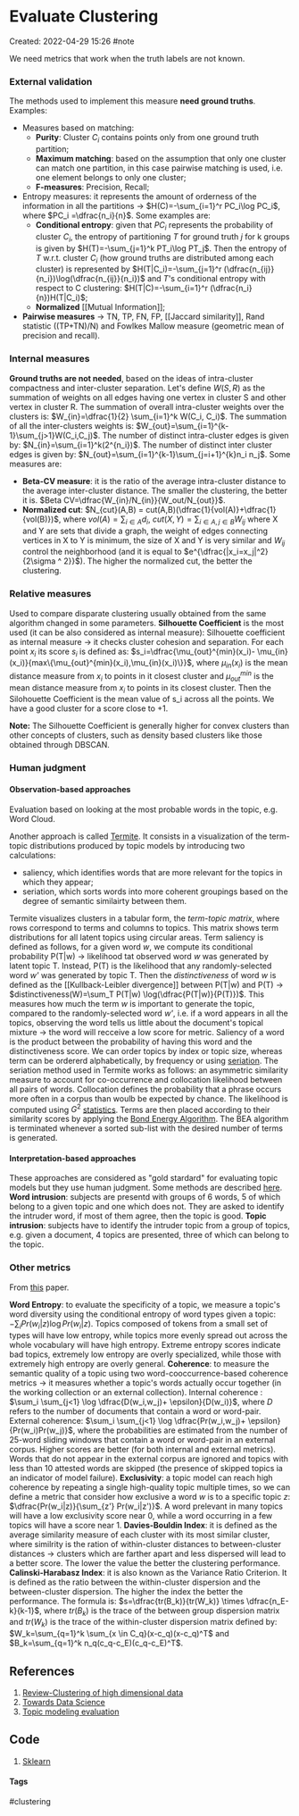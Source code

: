 # Evaluate Clustering
Created: 2022-04-29 15:26
#note

We need metrics that work when the truth labels are not known.

### External validation
The methods used to implement this measure **need ground truths**.
Examples:
- Measures based on matching:
	- **Purity**: Cluster $C_i$ contains points only from one ground truth partition;
	- **Maximum matching**: based on the assumption that only one cluster can match one partition, in this case pairwise matching is used, i.e. one element belongs to only one cluster;
	- **F-measures**: Precision, Recall;
- Entropy measures: it represents the amount of orderness of the information in all the partitions → $H(C)=-\sum_{i=1}^r PC_i\log PC_i$, where $PC_i =\dfrac{n_i}{n}$. Some examples are:
	- **Conditional entropy**: given that $PC_i$ represents the probability of cluster $C_i$, the entropy of partitioning *T* for ground truth *j* for k groups is given by $H(T)=-\sum_{j=1}^k PT_i\log PT_j$. Then the entropy of *T* w.r.t. cluster $C_i$ (how ground truths are distributed among each cluster) is represented by $H(T|C_i)=-\sum_{j=1}^r (\dfrac{n_{ij}}{n_i})\log(\dfrac{n_{ij}}{n_i})$ and *T*'s conditional entropy with respect to C clustering: $H(T|C)=-\sum_{i=1}^r (\dfrac{n_i}{n})H(T|C_i)$;
	- **Normalized** [[Mutual Information]];
- **Pairwise measures** -> TN, TP, FN, FP, [[Jaccard similarity]], Rand statistic ((TP+TN)/N) and Fowlkes Mallow measure (geometric mean of precision and recall).

### Internal measures
**Ground truths are not needed**, based on the ideas of intra-cluster compactness and inter-cluster separation.
Let's define $W(S,R)$ as the summation of weights on all edges having one vertex in cluster S and other vertex in cluster R. 
The summation of overall intra-cluster weights over the clusters is: $W_{in}=\dfrac{1}{2} \sum_{i=1}^k W(C_i, C_i)$.
The summation of all the inter-clusters weights is: $W_{out}=\sum_{i=1}^{k-1}\sum_{j>1}W(C_i,C_j)$.
The number of distinct intra-cluster edges is given by: $N_{in}=\sum_{i=1}^k(2^{n_i})$.
The number of distinct inter cluster edges is given by: $N_{out}=\sum_{i=1}^{k-1}\sum_{j=i+1}^{k}n_i n_j$.
Some measures are:
- **Beta-CV measure**: it is the ratio of the average intra-cluster distance to the average inter-cluster distance. The smaller the clustering, the better it is. $Beta CV=\dfrac{W_{in}/N_{in}}{W_out/N_{out}}$.
- **Normalized cut**: $N_{cut}(A,B) = cut(A,B)(\dfrac{1}{vol(A)}+\dfrac{1}{vol(B)})$, where $vol(A)=\sum_{i \in A}d_i$, $cut(X,Y)=\sum_{i \in A, j \in B}W_{ij}$ where X and Y are sets that divide a graph, the weight of edges connecting vertices in X to Y is minimum, the size of X and Y is very similar and $W_{ij}$ control the neighborhood (and it is equal to $e^{\dfrac{|x_i=x_j|^2}{2\sigma ^ 2}}$). The higher the normalized cut, the better the clustering.

### Relative measures
Used to compare disparate clustering usually obtained from the same algorithm changed in some parameters.
**Silhouette Coefficient** is the most used (it can be also considered as internal measure):
Silhouette coefficient as internal measure -> it checks cluster cohesion and separation. For each point $x_i$ its score $s_i$ is defined as: $s_i=\dfrac{\mu_{out}^{min}(x_i)- \mu_{in}(x_i)}{max\{\mu_{out}^{min}(x_i),\mu_{in}(x_i)\}}$, where $\mu_{in}(x_i)$ is the mean distance measure from $x_i$ to points in it closest cluster and $\mu_{out}^{min}$ is the mean distance measure from $x_i$ to points in its closest cluster. Then the Silohouette Coefficient is the mean value of s_i across all the points. We have a good cluster for a score close to +1.

**Note:** The Silhouette Coefficient is generally higher for convex clusters than other concepts of clusters, such as density based clusters like those obtained through DBSCAN.

### Human judgment

#### Observation-based approaches
Evaluation based on looking at the most probable words in the topic, e.g. Word Cloud.

Another approach is called [Termite](https://dl.acm.org/doi/pdf/10.1145/2254556.2254572?casa_token=Bo48p5txDMoAAAAA:y0tJG8zNyQvIZhWviKLKfsRhs8rxVR-GEjxAKp_wzjT_X_YHqkgefcWL_CcEY_yeWhlocCuAMGSAXw). It consists in a visualization of the term-topic distributions produced by topic models by introducing two calculations:
- saliency, which identifies words that are more relevant for the topics in which they appear;
- seriation, which sorts words into more coherent groupings based on the degree of semantic similairty between them.

Termite visualizes clusters in a tabular form, the *term-topic matrix*, where rows correspond to terms and columns to topics. This matrix shows term distributions for all latent topics using circular areas.
Term saliency is defined as follows, for a given word *w*, we compute its conditional probability P(T|w) -> likelihood tat observed word *w* was generated by latent topic T. Instead, P(T) is the likelihood that any randomly-selected word *w'* was generated by topic T. Then the *distinctiveness* of word *w* is defined as the [[Kullback-Leibler divergence]] between P(T|w) and P(T) -> $distinctiveness(W)=\sum_T P(T|w) \log(\dfrac{P(T|w)}{P(T)})$. This measures how much the term *w* is important to generate the topic, compared to the randomly-selected word *w'*, i.e. if a word appears in all the topics, observing the word tells us little about the document's topical mixture -> the word will recceive a low score for metric.
Saliency of a word is the product between the probability of having this word and the distinctiveness score.
We can order topics by index or topic size, whereas term can be ordererd alphabetically, by frequency or using [seriation](http://www.atgc-montpellier.fr/permutmatrix/manual/SeriationCorps.htm). 
The seriation method used in Termite works as follows: an asymmetric similarity measure to account for co-occurrence and collocation likelihood between all pairs of words. Collocation defines the probability that a phrase occurs more often in a corpus than woulb be expected by chance. The likelihood is computed using $G^2$ [statistics](https://en.wikipedia.org/wiki/G-test). Terms are then placed according to their similarity scores by applying the [Bond Energy Algorithm](https://www.ques10.com/p/17611/bond-energy-algorithm-1/). The BEA algorithm is terminated whenever a sorted sub-list with the desired number of terms is generated.

#### Interpretation-based approaches
These approaches are considered as "gold stardard" for evaluating topic models but they use human judgment. Some methods are described [here](http://users.umiacs.umd.edu/~jbg/docs/nips2009-rtl.pdf).
**Word intrusion**: subjects are presentd with groups of 6 words, 5 of which belong to a given topic and one which does not. They are asked to identify the intruder word, if most of them agree, then the topic is good.
**Topic intrusion**: subjects have to identify the intruder topic from a group of topics, e.g. given a document, 4 topics are presented, three of which can belong to the topic.

### Other metrics
From [this](https://arxiv.org/pdf/2010.12626.pdf) paper.

**Word Entropy**: to evaluate the specificity of a topic, we measure a topic's word diversity using the conditional entropy of word types given a topic: $-\sum_i Pr(w_i|z)\log Pr(w_i|z)$. Topics composed of tokens from a small set of types will have low entropy, while topics more evenly spread out across the whole vocabulary will have high entropy. Extreme entropy scores indicate bad topics, extremely low entropy are overly specialized, while those with extremely high entropy are overly general.
**Coherence**: to measure the semantic quality of a topic using two word-cooccurrence-based coherence metrics -> it measures whether a topic's words actually occur together (in the working collection or an external collection). Internal coherence : $\sum_i \sum_{j<1} \log \dfrac{D(w_i,w_j)+ \epsilon}{D(w_i)}$, where *D* refers to the number of documents that contain a word or word-pair. External coherence: $\sum_i \sum_{j<1} \log \dfrac{Pr(w_i,w_j)+ \epsilon}{Pr(w_i)Pr(w_j)}$, where the probabilities are estimated from the number of 25-word sliding windows that contain a word or word-pair in an external corpus. Higher scores are better (for both internal and external metrics). Words that do not appear in the external corpus are ignored and topics with less than 10 attested words are skipped (the presence of skipped topics ia an indicator of model failure).
**Exclusivity**: a topic model can reach high coherence by repeating a single high-quality topic multiple times, so we can define a metric that consider how exclusive a word *w* is to a specific topic *z*: $\dfrac{Pr(w_i|z)}{\sum_{z'} Pr(w_i|z')}$. A word prelevant in many topics will have a low exclusivity score near 0, while a word occurring in a few topics will have a score near 1.
	**Davies-Bouldin Index**: it is defined as the average similarity measure of each cluster with its most similar cluster, where similrity is the ration of within-cluster distances to between-cluster distances -> clusters which are farther apart and less dispersed will lead to a better score. The lower the value the better the clustering performance.
**Calinski-Harabasz Index**: it is also known as the Variance Ratio Criterion. It is defined as the ratio between the within-cluster dispersion and the between-cluster dispersion. The higher the index the better the performance. The formula is: $s=\dfrac{tr(B_k)}{tr(W_k)} \times \dfrac{n_E-k}{k-1}$, where $tr(B_k)$ is the trace of the between group dispersion matrix and $tr(W_k)$ is the trace of the within-cluster dispersion matrix defined by: $W_k=\sum_{q=1}^k \sum_{x \in C_q}(x-c_q)(x-c_q)^T$ and $B_k=\sum_{q=1}^k n_q(c_q-c_E)(c_q-c_E)^T$.

## References
1. [Review-Clustering of high dimensional data](https://dl.acm.org/doi/pdf/10.1145/3132088)
2. [Towards Data Science](https://towardsdatascience.com/performance-metrics-in-machine-learning-part-3-clustering-d69550662dc6)
3. [Topic modeling evaluation](https://highdemandskills.com/topic-model-evaluation/)

## Code
1. [Sklearn](https://scikit-learn.org/stable/modules/clustering.html#clustering-performance-evaluation)

#### Tags
#clustering 
